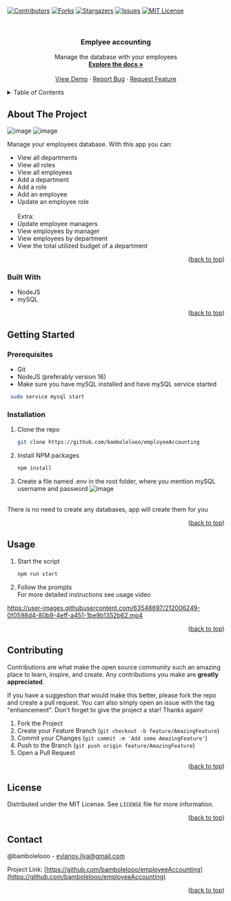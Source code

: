 <!-- Improved compatibility of back to top link: See: https://github.com/othneildrew/Best-README-Template/pull/73 -->

<a name="readme-top"></a>

<!--
*** Thanks for checking out the Best-README-Template. If you have a suggestion
*** that would make this better, please fork the repo and create a pull request
*** or simply open an issue with the tag "enhancement".
*** Don't forget to give the project a star!
*** Thanks again! Now go create something AMAZING! :D
-->

<!-- PROJECT SHIELDS -->
<!--
*** I'm using markdown "reference style" links for readability.
*** Reference links are enclosed in brackets [ ] instead of parentheses ( ).
*** See the bottom of this document for the declaration of the reference variables
*** for contributors-url, forks-url, etc. This is an optional, concise syntax you may use.
*** https://www.markdownguide.org/basic-syntax/#reference-style-links
-->

[![Contributors][contributors-shield]][contributors-url]
[![Forks][forks-shield]][forks-url]
[![Stargazers][stars-shield]][stars-url]
[![Issues][issues-shield]][issues-url]
[![MIT License][license-shield]][license-url]

<!-- PROJECT LOGO -->
<br />
<div align="center">

<h3 align="center">Emplyee accounting</h3>

  <p align="center">
    Manage the database with your employees
    <br />
    <a href="https://github.com/bambolelooo/employeeAccounting"><strong>Explore the docs »</strong></a>
    <br />
    <br />
    <a href="https://github.com/bambolelooo/employeeAccounting">View Demo</a>
    ·
    <a href="https://github.com/bambolelooo/employeeAccounting/issues">Report Bug</a>
    ·
    <a href="https://github.com/bambolelooo/employeeAccounting/issues">Request Feature</a>
  </p>
</div>

<!-- TABLE OF CONTENTS -->
<details>
  <summary>Table of Contents</summary>
  <ol>
    <li>
      <a href="#about-the-project">About The Project</a>
      <ul>
        <li><a href="#built-with">Built With</a></li>
      </ul>
    </li>
    <li>
      <a href="#getting-started">Getting Started</a>
      <ul>
        <li><a href="#prerequisites">Prerequisites</a></li>
        <li><a href="#installation">Installation</a></li>
      </ul>
    </li>
    <li><a href="#usage">Usage</a></li>
    <li><a href="#contributing">Contributing</a></li>
    <li><a href="#license">License</a></li>
    <li><a href="#contact">Contact</a></li>
  </ol>
</details>

<!-- ABOUT THE PROJECT -->

## About The Project

![image](https://user-images.githubusercontent.com/63548697/211997026-71e17fd9-82d3-4c71-9f0b-f883c71b90eb.png)
![image](https://user-images.githubusercontent.com/63548697/211997048-e8ae4240-a813-4cdb-88a6-6c137568c1b8.png)

Manage your employees database. With this app you can:
 - View all departments
 - View all roles
 - View all employees
 - Add a department
 - Add a role
 - Add an employee
 - Update an employee role
 \
 \
 Extra:
 - Update employee managers
 - View employees by manager
 - View employees by department
 - View the total utilized budget of a department

<p align="right">(<a href="#readme-top">back to top</a>)</p>

### Built With

-   NodeJS
-   mySQL

<p align="right">(<a href="#readme-top">back to top</a>)</p>

<!-- GETTING STARTED -->

## Getting Started

### Prerequisites

-   Git
-   NodeJS (preferablу version 16)
-   Make sure you have mySQL installed and have mySQL service started
   ```sh
    sudo service mysql start
   ```

### Installation

1. Clone the repo
    ```sh
    git clone https://github.com/bambolelooo/employeeAccounting
    ```
2. Install NPM packages
    ```sh
    npm install
    ```
3. Create a file named .env in the root folder, where you mention mySQL username and password
![image](https://user-images.githubusercontent.com/63548697/212225516-c81e39b0-c808-4548-b7c4-5721f9cbd39e.png)

\
   There is no need to create any databases, app will create them for you

<p align="right">(<a href="#readme-top">back to top</a>)</p>

<!-- USAGE EXAMPLES -->

## Usage

1. Start the script
    ```sh
    npm run start
    ```
2. Follow the prompts
\
   For more detailed instructions see usage video
   


https://user-images.githubusercontent.com/63548697/212006249-0f0598d4-80b9-4eff-a451-1be9b1352b62.mp4




<p align="right">(<a href="#readme-top">back to top</a>)</p>

<!-- CONTRIBUTING -->

## Contributing

Contributions are what make the open source community such an amazing place to learn, inspire, and create. Any contributions you make are **greatly appreciated**.

If you have a suggestion that would make this better, please fork the repo and create a pull request. You can also simply open an issue with the tag "enhancement".
Don't forget to give the project a star! Thanks again!

1. Fork the Project
2. Create your Feature Branch (`git checkout -b feature/AmazingFeature`)
3. Commit your Changes (`git commit -m 'Add some AmazingFeature'`)
4. Push to the Branch (`git push origin feature/AmazingFeature`)
5. Open a Pull Request

<p align="right">(<a href="#readme-top">back to top</a>)</p>

<!-- LICENSE -->

## License

Distributed under the MIT License. See `LICENSE` file for more information.

<p align="right">(<a href="#readme-top">back to top</a>)</p>

<!-- CONTACT -->

## Contact

@bambolelooo - evlanov.ilya@gmail.com

Project Link: [https://github.com/bambolelooo/employeeAccounting](https://github.com/bambolelooo/employeeAccounting)

<p align="right">(<a href="#readme-top">back to top</a>)</p>


<!-- MARKDOWN LINKS & IMAGES -->
<!-- https://www.markdownguide.org/basic-syntax/#reference-style-links -->

[contributors-shield]: https://img.shields.io/github/contributors/bambolelooo/employeeAccounting.svg?style=for-the-badge
[contributors-url]: https://github.com/bambolelooo/employeeAccounting/graphs/contributors
[forks-shield]: https://img.shields.io/github/forks/bambolelooo/employeeAccounting.svg?style=for-the-badge
[forks-url]: https://github.com/bambolelooo/employeeAccounting/network/members
[stars-shield]: https://img.shields.io/github/stars/bambolelooo/employeeAccounting.svg?style=for-the-badge
[stars-url]: https://github.com/bambolelooo/employeeAccounting/stargazers
[issues-shield]: https://img.shields.io/github/issues/bambolelooo/employeeAccounting.svg?style=for-the-badge
[issues-url]: https://github.com/bambolelooo/employeeAccounting/issues
[license-shield]: https://img.shields.io/github/license/bambolelooo/employeeAccounting.svg?style=for-the-badge
[license-url]: https://github.com/bambolelooo/employeeAccounting/blob/master/LICENSE
[linkedin-shield]: https://img.shields.io/badge/-LinkedIn-black.svg?style=for-the-badge&logo=linkedin&colorB=555
[linkedin-url]: https://linkedin.com/in/linkedin_username
[product-screenshot]: images/screenshot.png
[next.js]: https://img.shields.io/badge/next.js-000000?style=for-the-badge&logo=nextdotjs&logoColor=white
[next-url]: https://nextjs.org/
[react.js]: https://img.shields.io/badge/React-20232A?style=for-the-badge&logo=react&logoColor=61DAFB
[react-url]: https://reactjs.org/
[vue.js]: https://img.shields.io/badge/Vue.js-35495E?style=for-the-badge&logo=vuedotjs&logoColor=4FC08D
[vue-url]: https://vuejs.org/
[angular.io]: https://img.shields.io/badge/Angular-DD0031?style=for-the-badge&logo=angular&logoColor=white
[angular-url]: https://angular.io/
[svelte.dev]: https://img.shields.io/badge/Svelte-4A4A55?style=for-the-badge&logo=svelte&logoColor=FF3E00
[svelte-url]: https://svelte.dev/
[laravel.com]: https://img.shields.io/badge/Laravel-FF2D20?style=for-the-badge&logo=laravel&logoColor=white
[laravel-url]: https://laravel.com
[bootstrap.com]: https://img.shields.io/badge/Bootstrap-563D7C?style=for-the-badge&logo=bootstrap&logoColor=white
[bootstrap-url]: https://getbootstrap.com
[jquery.com]: https://img.shields.io/badge/jQuery-0769AD?style=for-the-badge&logo=jquery&logoColor=white
[jquery-url]: https://jquery.com
